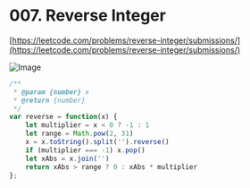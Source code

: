 # 007. Reverse Integer

[https://leetcode.com/problems/reverse-integer/submissions/](https://leetcode.com/problems/reverse-integer/submissions/)

![Image](https://i.imgur.com/gIzLTsu.png)

```javascript
/**
 * @param {number} x
 * @return {number}
 */
var reverse = function(x) {
    let multiplier = x < 0 ? -1 : 1
    let range = Math.pow(2, 31)
    x = x.toString().split('').reverse()
    if (multiplier === -1) x.pop()
    let xAbs = x.join('')
    return xAbs > range ? 0 : xAbs * multiplier
};
```